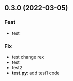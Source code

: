 ## 0.3.0 (2022-03-05)

### Feat

- test

### Fix

- test change rex
- test
- test2
- **test.py**: add test1 code
